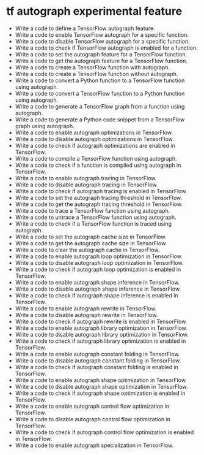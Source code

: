 # tf autograph experimental feature

- Write a code to define a TensorFlow autograph feature.
- Write a code to enable TensorFlow autograph for a specific function.
- Write a code to disable TensorFlow autograph for a specific function.
- Write a code to check if TensorFlow autograph is enabled for a function.
- Write a code to set the autograph feature for a TensorFlow function.
- Write a code to get the autograph feature for a TensorFlow function.
- Write a code to create a TensorFlow function with autograph.
- Write a code to create a TensorFlow function without autograph.
- Write a code to convert a Python function to a TensorFlow function using autograph.
- Write a code to convert a TensorFlow function to a Python function using autograph.
- Write a code to generate a TensorFlow graph from a function using autograph.
- Write a code to generate a Python code snippet from a TensorFlow graph using autograph.
- Write a code to enable autograph optimizations in TensorFlow.
- Write a code to disable autograph optimizations in TensorFlow.
- Write a code to check if autograph optimizations are enabled in TensorFlow.
- Write a code to compile a TensorFlow function using autograph.
- Write a code to check if a function is compiled using autograph in TensorFlow.
- Write a code to enable autograph tracing in TensorFlow.
- Write a code to disable autograph tracing in TensorFlow.
- Write a code to check if autograph tracing is enabled in TensorFlow.
- Write a code to set the autograph tracing threshold in TensorFlow.
- Write a code to get the autograph tracing threshold in TensorFlow.
- Write a code to trace a TensorFlow function using autograph.
- Write a code to untrace a TensorFlow function using autograph.
- Write a code to check if a TensorFlow function is traced using autograph.
- Write a code to set the autograph cache size in TensorFlow.
- Write a code to get the autograph cache size in TensorFlow.
- Write a code to clear the autograph cache in TensorFlow.
- Write a code to enable autograph loop optimization in TensorFlow.
- Write a code to disable autograph loop optimization in TensorFlow.
- Write a code to check if autograph loop optimization is enabled in TensorFlow.
- Write a code to enable autograph shape inference in TensorFlow.
- Write a code to disable autograph shape inference in TensorFlow.
- Write a code to check if autograph shape inference is enabled in TensorFlow.
- Write a code to enable autograph rewrite in TensorFlow.
- Write a code to disable autograph rewrite in TensorFlow.
- Write a code to check if autograph rewrite is enabled in TensorFlow.
- Write a code to enable autograph library optimization in TensorFlow.
- Write a code to disable autograph library optimization in TensorFlow.
- Write a code to check if autograph library optimization is enabled in TensorFlow.
- Write a code to enable autograph constant folding in TensorFlow.
- Write a code to disable autograph constant folding in TensorFlow.
- Write a code to check if autograph constant folding is enabled in TensorFlow.
- Write a code to enable autograph shape optimization in TensorFlow.
- Write a code to disable autograph shape optimization in TensorFlow.
- Write a code to check if autograph shape optimization is enabled in TensorFlow.
- Write a code to enable autograph control flow optimization in TensorFlow.
- Write a code to disable autograph control flow optimization in TensorFlow.
- Write a code to check if autograph control flow optimization is enabled in TensorFlow.
- Write a code to enable autograph specialization in TensorFlow.